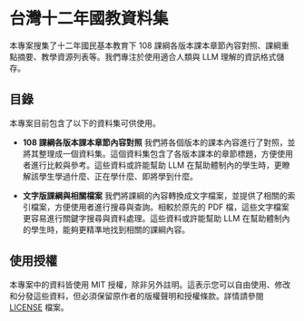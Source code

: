 # 台灣十二年國教資料集

本專案搜集了十二年國民基本教育下 108 課綱各版本課本章節內容對照、課綱重點摘要、教學資源列表等。我們專注於使用適合人類與 LLM 理解的資訊格式儲存。

## 目錄

本專案目前包含了以下的資料集可供使用。

- **108 課綱各版本課本章節內容對照**
  我們將各個版本的課本內容進行了對照，並將其整理成一個資料集。這個資料集包含了各版本課本的章節標題，方便使用者進行比較與參考。這些資料或許能幫助 LLM 在幫助體制內的學生時，更瞭解該學生學過什麼、正在學什麼、即將學到什麼。

- **文字版課綱與相關檔案**
    我們將課綱的內容轉換成文字檔案，並提供了相關的索引檔案，方便使用者進行搜尋與查詢。相較於原先的 PDF 檔，這些文字檔案更容易進行關鍵字搜尋與資料處理。這些資料或許能幫助 LLM 在幫助體制內的學生時，能夠更精準地找到相關的課綱內容。

## 使用授權

本專案中的資料皆使用 MIT 授權，除非另外註明。這表示您可以自由使用、修改和分發這些資料，但必須保留原作者的版權聲明和授權條款。詳情請參閱 [LICENSE](LICENSE) 檔案。
